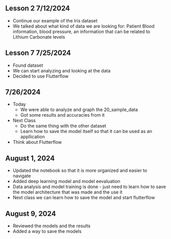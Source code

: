 ## Lesson 2 7/12/2024
* Continue our example of the Iris dataset
* We talked about what kind of data we are looking for: Patient Blood information, blood pressure, an information that can be related to Lithium Carbonate levels

## Lesson 7 7/25/2024
* Found dataset
* We can start analyzing and looking at the data
* Decided to use Flutterflow

## 7/26/2024
* Today
    - We were able to analyze and graph the 20_sample_data
    - Got some results and accuracies from it
* Next Class
    - Do the same thing with the other dataset
    - Learn how to save the model itself so that it can be used as an appllication
* Think about Flutterflow

## August 1, 2024
* Updated the notebook so that it is more organized and easier to navigate
* Added deep learning model and model eevaluation
* Data analysis and model training is done - just need to learn how to save the model architecture that was made and the use it
* Next class we can learn how to save the model and start flutterflow

## August 9, 2024
* Reviewed the models and the results
* Added a way to save the models
